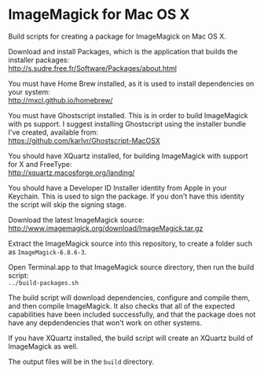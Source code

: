 ImageMagick for Mac OS X
========================

Build scripts for creating a package for ImageMagick on Mac OS X.

Download and install Packages, which is the application that builds the installer packages:  
http://s.sudre.free.fr/Software/Packages/about.html

You must have Home Brew installed, as it is used to install dependencies on your system:  
http://mxcl.github.io/homebrew/

You must have Ghostscript installed. This is in order to build ImageMagick with ps support. I suggest
installing Ghostscript using the installer bundle I've created, available from:  
https://github.com/karlvr/Ghostscript-MacOSX

You should have XQuartz installed, for building ImageMagick with support for X and FreeType:  
http://xquartz.macosforge.org/landing/

You should have a Developer ID Installer identity from Apple in your Keychain. This is used to sign the package.
If you don't have this identity the script will skip the signing stage.

Download the latest ImageMagick source:  
http://www.imagemagick.org/download/ImageMagick.tar.gz

Extract the ImageMagick source into this repository, to create a folder such as ``ImageMagick-6.8.6-3``.

Open Terminal.app to that ImageMagick source directory, then run the build script:  
``../build-packages.sh``

The build script will download dependencies, configure and compile them, and then compile ImageMagick.
It also checks that all of the expected capabilities have been included successfully, and that the package
does not have any depdendencies that won't work on other systems.

If you have XQuartz installed, the build script will create an XQuartz build of ImageMagick as well.

The output files will be in the ``build`` directory.

